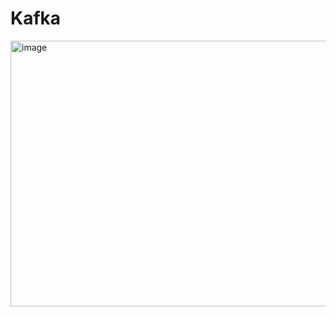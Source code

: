 # Kafka

<img width="1435" height="425" alt="image" src="https://github.com/user-attachments/assets/00436408-cc28-4eff-a5b5-f567b76b76d7" />
